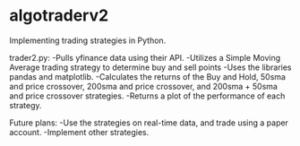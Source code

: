 # algotraderv2

Implementing trading strategies in Python.

trader2.py:
-Pulls yfinance data using their API.
-Utilizes a Simple Moving Average trading strategy to determine buy and sell points
-Uses the libraries pandas and matplotlib.
-Calculates the returns of the Buy and Hold, 50sma and price crossover, 200sma and price crossover, and 200sma + 50sma and price crossover strategies.
-Returns a plot of the performance of each strategy.


Future plans:
-Use the strategies on real-time data, and trade using a paper account.
-Implement other strategies.
